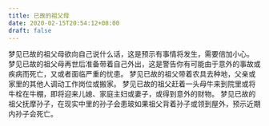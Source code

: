 ```yaml
---
title: 已故的祖父母
date: 2020-02-15T20:54:12+08:00
draft: false
---
```


梦见已故的祖父母欲向自己说什么话，这是预示有事情将发生，需要倍加小心。
梦见已故的祖父母再世后准备带着自己外出，这是警告你有可能由于意外的事故或疾病而死亡，又或者面临严重的忧患。
梦见已故的祖父带着农具去种地，父亲或家里的其他人调动工作岗位或搬家。
梦见已故的祖父赶着一头母牛来到院里或将牛栓在牛棚，即将迎来儿媳、家庭主妇或妻子，或得到意外的财物。
梦见已故的祖父抚摩孙子，在现实中里的孙子会患玻如果祖父背着孙子或领到屋外，预示近期内孙子会死亡。
